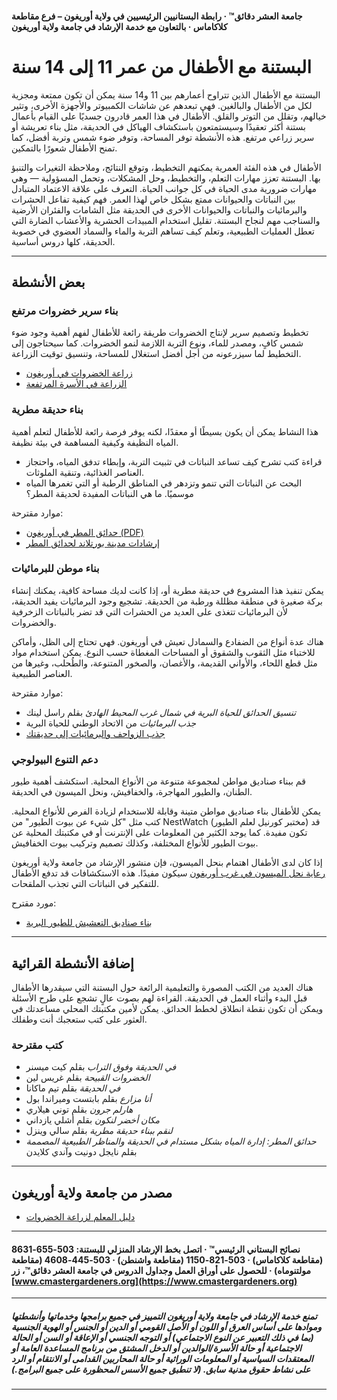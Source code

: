 #### جامعة العشر دقائق™ · رابطة البستانيين الرئيسيين في ولاية أوريغون – فرع مقاطعة كلاكاماس · بالتعاون مع خدمة الإرشاد في جامعة ولاية أوريغون

# البستنة مع الأطفال من عمر 11 إلى 14 سنة

البستنة مع الأطفال الذين تتراوح أعمارهم بين 11 و14 سنة يمكن أن تكون ممتعة ومجزية لكل من الأطفال والبالغين. فهي تبعدهم عن شاشات الكمبيوتر والأجهزة الأخرى، وتثير خيالهم، وتقلل من التوتر والقلق. الأطفال في هذا العمر قادرون جسديًا على القيام بأعمال بستنة أكثر تعقيدًا وسيستمتعون باستكشاف الهياكل في الحديقة، مثل بناء تعريشة أو سرير زراعي مرتفع. هذه الأنشطة توفر المساحة، وتوفر ضوء شمس وتربة أفضل، كما تمنح الأطفال شعورًا بالتمكين.

الأطفال في هذه الفئة العمرية يمكنهم التخطيط، وتوقع النتائج، وملاحظة التغيرات والتنبؤ بها. البستنة تعزز مهارات التعلم، والتخطيط، وحل المشكلات، وتحمل المسؤولية — وهي مهارات ضرورية مدى الحياة في كل جوانب الحياة. التعرف على علاقة الاعتماد المتبادل بين النباتات والحيوانات ممتع بشكل خاص لهذا العمر. فهم كيفية تفاعل الحشرات والبرمائيات والنباتات والحيوانات الأخرى في الحديقة مثل الشامات والفئران الأرضية والسناجب مهم لنجاح البستنة. تقليل استخدام المبيدات الحشرية والأعشاب الضارة التي تعطل العمليات الطبيعية، وتعلم كيف تساهم التربة والماء والسماد العضوي في خصوبة الحديقة، كلها دروس أساسية.

---

## بعض الأنشطة

### بناء سرير خضروات مرتفع

تخطيط وتصميم سرير لإنتاج الخضروات طريقة رائعة للأطفال لفهم أهمية وجود ضوء شمس كافٍ، ومصدر للماء، ونوع التربة اللازمة لنمو الخضروات. كما سيحتاجون إلى التخطيط لما سيزرعونه من أجل أفضل استغلال للمساحة، وتنسيق توقيت الزراعة.

- [زراعة الخضروات في أوريغون](https://catalog.extension.oregonstate.edu/sites/catalog/files/project/pdf/ec871.pdf)
- [الزراعة في الأسرة المرتفعة](https://catalog.extension.oregonstate.edu/fs270)

### بناء حديقة مطرية

هذا النشاط يمكن أن يكون بسيطًا أو معقدًا، لكنه يوفر فرصة رائعة للأطفال لتعلم أهمية المياه النظيفة وكيفية المساهمة في بيئة نظيفة.

- قراءة كتب تشرح كيف تساعد النباتات في تثبيت التربة، وإبطاء تدفق المياه، واحتجاز العناصر الغذائية، وتنقية الملوثات.
- البحث عن النباتات التي تنمو وتزدهر في المناطق الرطبة أو التي تغمرها المياه موسميًا. ما هي النباتات المفيدة لحديقة المطر؟

موارد مقترحة:
- [حدائق المطر في أوريغون (PDF)](https://seagrant.oregonstate.edu/sgpubs/oregon-rain-garden-guide)
- [إرشادات مدينة بورتلاند لحدائق المطر](https://www.portlandoregon.gov/bes/article/188636)

### بناء موطن للبرمائيات

يمكن تنفيذ هذا المشروع في حديقة مطرية أو، إذا كانت لديك مساحة كافية، يمكنك إنشاء بركة صغيرة في منطقة مظللة ورطبة من الحديقة. تشجيع وجود البرمائيات يفيد الحديقة، لأن البرمائيات تتغذى على العديد من الحشرات التي قد تضر بالنباتات الزخرفية والخضروات.

هناك عدة أنواع من الضفادع والسمادل تعيش في أوريغون. فهي تحتاج إلى الظل، وأماكن للاختباء مثل الثقوب والشقوق أو المساحات المغطاة حسب النوع. يمكن استخدام مواد مثل قطع اللحاء، والأواني القديمة، والأغصان، والصخور المتنوعة، والطُحلب، وغيرها من العناصر الطبيعية.

موارد مقترحة:
- *تنسيق الحدائق للحياة البرية في شمال غرب المحيط الهادئ* بقلم راسل لينك
- *جذب البرمائيات* من الاتحاد الوطني للحياة البرية
- [جذب الزواحف والبرمائيات إلى حديقتك](https://www.google.com/search?q=why+are+amphibians+beneficial+to+the+garden+in+oregon%3Aedu)

### دعم التنوع البيولوجي

قم ببناء صناديق مواطن لمجموعة متنوعة من الأنواع المحلية. استكشف أهمية طيور الطنان، والطيور المهاجرة، والخفافيش، ونحل الميسون في الحديقة.

يمكن للأطفال بناء صناديق مواطن متينة وقابلة للاستخدام لزيادة الفرص للأنواع المحلية. كتب مثل "كل شيء عن بيوت الطيور" من NestWatch (مختبر كورنيل لعلم الطيور) قد تكون مفيدة. كما يوجد الكثير من المعلومات على الإنترنت أو في مكتبتك المحلية عن بيوت الطيور للأنواع المختلفة، وكذلك تصميم وتركيب بيوت الخفافيش.

إذا كان لدى الأطفال اهتمام بنحل الميسون، فإن منشور الإرشاد من جامعة ولاية أوريغون [رعاية نحل الميسون في غرب أوريغون](https://catalog.extension.oregonstate.edu/em9130) سيكون مفيدًا. هذه الاستكشافات قد تدفع الأطفال للتفكير في النباتات التي تجذب الملقحات.

مورد مقترح:
- [بناء صناديق التعشيش للطيور البرية](https://catalog.extension.oregonstate.edu/ec1556)

---

## إضافة الأنشطة القرائية

هناك العديد من الكتب المصورة والتعليمية الرائعة حول البستنة التي سيقدرها الأطفال قبل البدء وأثناء العمل في الحديقة. القراءة لهم بصوت عالٍ تشجع على طرح الأسئلة ويمكن أن تكون نقطة انطلاق لخطط الحدائق. يمكن لأمين مكتبتك المحلي مساعدتك في العثور على كتب ستعجبك أنت وطفلك.

### كتب مقترحة

- *في الحديقة وفوق التراب* بقلم كيت ميسنر
- *الخضروات القبيحة* بقلم غريس لين
- *في الحديقة* بقلم تيم ماكانا
- *أنا مزارع* بقلم بابتست وميراندا بول
- *هارلم جرون* بقلم توني هيلاري
- *مكان أخضر لنكون* بقلم أشلي يازداني
- *لنقم ببناء حديقة مطرية* بقلم سالي وينزل
- *حدائق المطر: إدارة المياه بشكل مستدام في الحديقة والمناظر الطبيعية المصممة* بقلم نايجل دونيت وآندي كلايدن

---

## مصدر من جامعة ولاية أوريغون

- [دليل المعلم لزراعة الخضروات](https://catalog.extension.oregonstate.edu/em9032)

---

#### نصائح البستاني الرئيسي™ · اتصل بخط الإرشاد المنزلي للبستنة: 503-655-8631 (مقاطعة كلاكاماس) · 503-821-1150 (مقاطعة واشنطن) · 503-445-4608 (مقاطعة مولتنوماه) · للحصول على أوراق العمل وجداول الدروس في جامعة العشر دقائق™، زر [www.cmastergardeners.org](https://www.cmastergardeners.org)

---

##### تمنع خدمة الإرشاد في جامعة ولاية أوريغون التمييز في جميع برامجها وخدماتها وأنشطتها وموادها على أساس العرق أو اللون أو الأصل القومي أو الدين أو الجنس أو الهوية الجنسية (بما في ذلك التعبير عن النوع الاجتماعي) أو التوجه الجنسي أو الإعاقة أو السن أو الحالة الاجتماعية أو حالة الأسرة/الوالدين أو الدخل المشتق من برنامج المساعدة العامة أو المعتقدات السياسية أو المعلومات الوراثية أو حالة المحاربين القدامى أو الانتقام أو الرد على نشاط حقوق مدنية سابق. (لا تنطبق جميع الأسس المحظورة على جميع البرامج.)
---